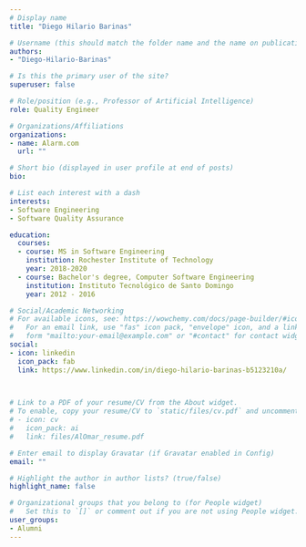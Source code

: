 ```yaml
---
# Display name
title: "Diego Hilario Barinas"

# Username (this should match the folder name and the name on publications)
authors:
- "Diego-Hilario-Barinas"

# Is this the primary user of the site?
superuser: false

# Role/position (e.g., Professor of Artificial Intelligence)
role: Quality Engineer

# Organizations/Affiliations
organizations:
- name: Alarm.com
  url: ""

# Short bio (displayed in user profile at end of posts)
bio: 

# List each interest with a dash
interests:
- Software Engineering
- Software Quality Assurance

education:
  courses:
  - course: MS in Software Engineering
    institution: Rochester Institute of Technology
    year: 2018-2020
  - course: Bachelor's degree, Computer Software Engineering
    institution: Instituto Tecnológico de Santo Domingo
    year: 2012 - 2016

# Social/Academic Networking
# For available icons, see: https://wowchemy.com/docs/page-builder/#icons
#   For an email link, use "fas" icon pack, "envelope" icon, and a link in the
#   form "mailto:your-email@example.com" or "#contact" for contact widget.
social:
- icon: linkedin
  icon_pack: fab
  link: https://www.linkedin.com/in/diego-hilario-barinas-b5123210a/


  
# Link to a PDF of your resume/CV from the About widget.
# To enable, copy your resume/CV to `static/files/cv.pdf` and uncomment the lines below.
# - icon: cv
#   icon_pack: ai
#   link: files/AlOmar_resume.pdf

# Enter email to display Gravatar (if Gravatar enabled in Config)
email: ""

# Highlight the author in author lists? (true/false)
highlight_name: false

# Organizational groups that you belong to (for People widget)
#   Set this to `[]` or comment out if you are not using People widget.
user_groups:
- Alumni
---
```


